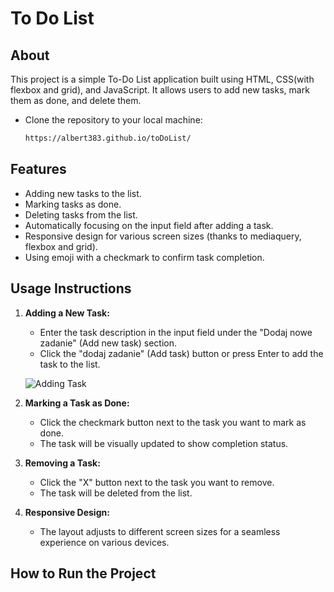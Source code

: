 # To Do List

## About

This project is a simple To-Do List application built using HTML, CSS(with flexbox and grid), and JavaScript. It allows users to add new tasks, mark them as done, and delete them. 

- Clone the repository to your local machine:

   ```bash
   https://albert383.github.io/toDoList/
   
## Features

- Adding new tasks to the list.
- Marking tasks as done.
- Deleting tasks from the list.
- Automatically focusing on the input field after adding a task.
- Responsive design for various screen sizes (thanks to mediaquery, flexbox and grid).
- Using emoji with a checkmark to confirm task completion.

## Usage Instructions

1. **Adding a New Task:**

   - Enter the task description in the input field under the "Dodaj nowe zadanie" (Add new task) section.
   - Click the "dodaj zadanie" (Add task) button or press Enter to add the task to the list.

   ![Adding Task](https://i.ibb.co/J7161zV/to-Do-List-Usage.gif)

2. **Marking a Task as Done:**

   - Click the checkmark button next to the task you want to mark as done.
   - The task will be visually updated to show completion status.

3. **Removing a Task:**

   - Click the "X" button next to the task you want to remove.
   - The task will be deleted from the list.

4. **Responsive Design:**

   - The layout adjusts to different screen sizes for a seamless experience on various devices.

## How to Run the Project


